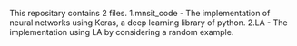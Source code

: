 This repositary contains 2 files.
1.mnsit_code - The implementation of neural networks using Keras, a deep learning library of python.
2.LA - The implementation using LA by considering a random example.
